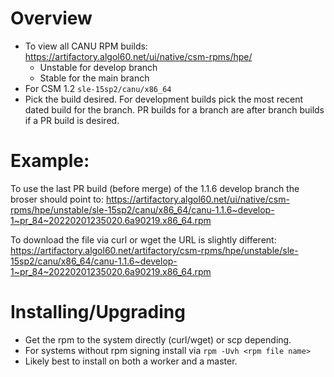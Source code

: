 # Overview
* To view all CANU RPM builds: https://artifactory.algol60.net/ui/native/csm-rpms/hpe/
  * Unstable for develop branch
  * Stable for the main branch
* For CSM 1.2 `sle-15sp2/canu/x86_64`
* Pick the build desired.  For development builds pick the most recent dated build for the branch.  PR builds for a branch are after branch builds if a PR build is desired.

# Example:
To use the last PR build (before merge) of the 1.1.6 develop branch the broser should point to:
https://artifactory.algol60.net/ui/native/csm-rpms/hpe/unstable/sle-15sp2/canu/x86_64/canu-1.1.6~develop-1~pr_84~20220201235020.6a90219.x86_64.rpm

To download the file via curl or wget the URL is slightly different:
https://artifactory.algol60.net/artifactory/csm-rpms/hpe/unstable/sle-15sp2/canu/x86_64/canu-1.1.6~develop-1~pr_84~20220201235020.6a90219.x86_64.rpm

# Installing/Upgrading
* Get the rpm to the system directly (curl/wget) or scp depending.
* For systems without rpm signing install via `rpm -Uvh <rpm file name>`
* Likely best to install on both a worker and a master.